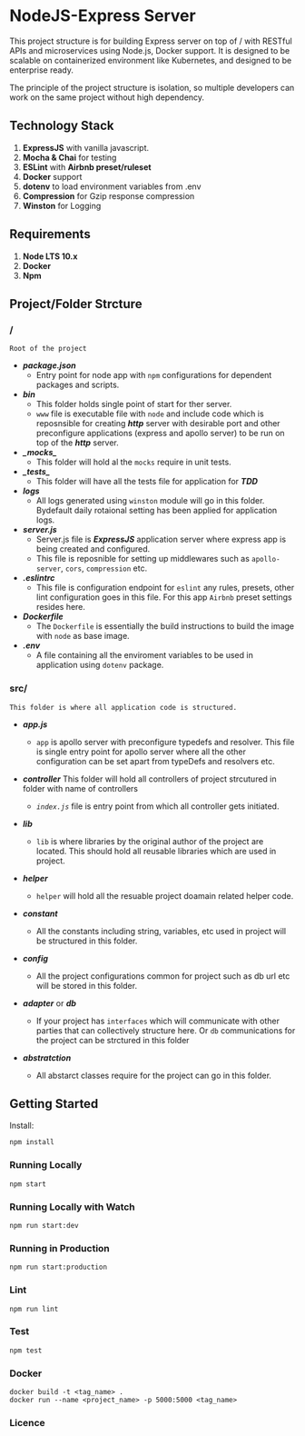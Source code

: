 
# NodeJS-Express Server

This project structure is for building Express server on top of / with RESTful APIs and microservices using Node.js, Docker support. It is designed to be scalable on containerized environment like Kubernetes, and designed to be enterprise ready. 

The principle of the project structure is isolation, so multiple developers can work on the same project without high dependency.

## Technology Stack

 1. **ExpressJS** with vanilla javascript.
 3. **Mocha & Chai** for testing
 4. **ESLint** with **Airbnb preset/ruleset**
 5. **Docker** support
 6. **dotenv** to load environment variables from .env 
 7. **Compression** for Gzip response compression
 8. **Winston** for Logging
 
 ## Requirements
 
 1. **Node LTS 10.x**
 2. **Docker**
 3. **Npm**
 
## Project/Folder Strcture
### /
	Root of the project
- ***package.json***
	- Entry point for node app with `npm` configurations for dependent packages and scripts.
- ***bin***
	- This folder holds single point of start for ther server. 
	- `www` file is executable file with `node` and include code which is reposnsible for creating ***http*** server with desirable port and other preconfigure applications (express and apollo server) to be run on top of the ***http*** server.
- ***\__mocks\__***
	- This folder will hold al the `mocks` require in unit tests.
- ***\__tests\__***
	- This folder will have all the tests file for application for ***TDD***
- ***logs***
	- All logs generated using `winston` module will go in this folder. Bydefault daily rotaional setting has been applied for application logs.
- ***server.js***
	- Server.js file is ***ExpressJS*** application server where express app is being created and configured.
	- This file is reposnible for setting up middlewares such as `apollo-server`, `cors`, `compression` etc. 
- ***.eslintrc***
	- This file is configuration endpoint for `eslint` any rules, presets, other lint configuration goes in this file. For this app `Airbnb` preset settings resides here.
- ***Dockerfile***
	-  The `Dockerfile` is essentially the build instructions to build the image with `node` as base image.
- ***.env***
	- A file containing all the enviroment variables to be used in application using `dotenv` package.

### src/
	This folder is where all application code is structured. 
 - ***app.js***
	- `app` is apollo server with preconfigure typedefs and resolver. This file is single entry point for apollo server where all the other configuration can be set apart from typeDefs and resolvers etc.
 - ***controller***
	 This folder will hold all controllers of project strcutured in folder with name of controllers
	
	- *`index.js`*  file is entry point from which all controller gets initiated.
 - ***lib***
	- `lib` is where libraries by the original author of the project are located. This should hold all reusable libraries which are used in project.
 - ***helper***
	- `helper` will hold all the resuable project doamain related helper code.
 - ***constant***
	- All the constants including string, variables, etc used in project will be structured in this folder.
 - ***config***
	- All the project configurations common for project such as db url etc will be stored in this folder.
 - ***adapter*** or ***db***		 
	
	 - If your project has `interfaces` which will communicate with other parties that can collectively structure here. Or `db` communications for the project can be strctured in this folder
 - ***abstratction***
	 - All abstarct classes require for the project can go in this folder.
## Getting Started

Install:

    npm install
### Running Locally

    npm start
### Running Locally with Watch

    npm run start:dev
### Running in Production

    npm run start:production
### Lint

    npm run lint
### Test
 

    npm test
### Docker

    docker build -t <tag_name> .
    docker run --name <project_name> -p 5000:5000 <tag_name>
### Licence
